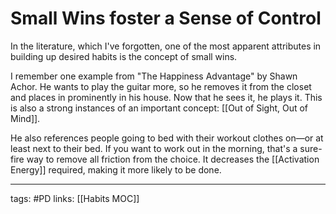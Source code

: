 # Small Wins foster a Sense of Control
In the literature, which I've forgotten, one of the most apparent attributes in building up desired habits is the concept of small wins. 

I remember one example from "The Happiness Advantage" by Shawn Achor. He wants to play the guitar more, so he removes it from the closet and places in prominently in his house. Now that he sees it, he plays it. This is also a strong instances of an important concept: [[Out of Sight, Out of Mind]]. 

He also references people going to bed with their workout clothes on—or at least next to their bed. If you want to work out in the morning, that's a sure-fire way to remove all friction from the choice. It decreases the [[Activation Energy]] required, making it more likely to be done. 

---
tags: #PD 
links: [[Habits MOC]]
